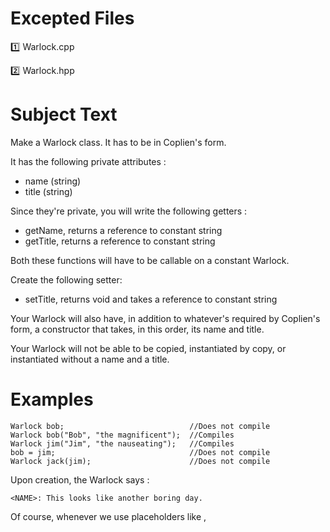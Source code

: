 # Excepted Files

:one: Warlock.cpp 

:two: Warlock.hpp

# Subject Text

Make a Warlock class. It has to be in Coplien's form.

It has the following private attributes :
* name (string)
* title (string)

Since they're private, you will write the following getters :
* getName, returns a reference to constant string
* getTitle, returns a reference to constant string

Both these functions will have to be callable on a constant Warlock.

Create the following setter:
* setTitle, returns void and takes a reference to constant string

Your Warlock will also have, in addition to whatever's required by Coplien's
form, a constructor that takes, in this order, its name and title. 

Your Warlock will not be able to be copied, instantiated by copy, or instantiated without a
name and a title.

# Examples
```
Warlock bob;                            //Does not compile
Warlock bob("Bob", "the magnificent");  //Compiles
Warlock jim("Jim", "the nauseating");   //Compiles
bob = jim;                              //Does not compile
Warlock jack(jim);                      //Does not compile
```
Upon creation, the Warlock says :
```
<NAME>: This looks like another boring day.
```
Of course, whenever we use placeholders like <NAME>, <TITLE>, etc...
in outputs, you will replace them by the appropriate value. Without the < and >.

When he dies, he says:
```
<NAME>: My job here is done!
```
Our Warlock must also be able to introduce himself, while boasting with all its
might.

So you will write the following function:
```
* void introduce() const;
```
It must display:
```
<NAME>: I am <NAME>, <TITLE> !
```
# Main Function

Here's an example of a test main function:

```
int main()
{
  Warlock const richard("Richard", "Mistress of Magma");
  richard.introduce();
  std::cout << richard.getName() << " - " << richard.getTitle() << std::endl;

  Warlock* jack = new Warlock("Jack", "the Long");
  jack->introduce();
  jack->setTitle("the Mighty");
  jack->introduce();

  delete jack;

  return (0);
}
```
Output
```
~$ ./a.out | cat -e
Richard: This looks like another boring day.$
Richard: I am Richard, Mistress of Magma!$
Richard - Mistress of Magma$
Jack: This looks like another boring day.$
Jack: I am Jack, the Long!$
Jack: I am Jack, the Mighty!$
Jack: My job here is done!$
Richard: My job here is done!$
~$
```
